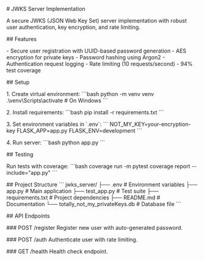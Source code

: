 \# JWKS Server Implementation

A secure JWKS (JSON Web Key Set) server implementation with robust user
authentication, key encryption, and rate limiting.

\## Features

\- Secure user registration with UUID-based password generation - AES
encryption for private keys - Password hashing using Argon2 -
Authentication request logging - Rate limiting (10 requests/second) -
94% test coverage

\## Setup

1\. Create virtual environment: \`\`\`bash python -m venv venv
.\\venv\\Scripts\\activate \# On Windows \`\`\`

2\. Install requirements: \`\`\`bash pip install -r requirements.txt
\`\`\`

3\. Set environment variables in \`.env\`: \`\`\`
NOT_MY_KEY=your-encryption-key FLASK_APP=app.py FLASK_ENV=development
\`\`\`

4\. Run server: \`\`\`bash python app.py \`\`\`

\## Testing

Run tests with coverage: \`\`\`bash coverage run -m pytest coverage
report \--include=\"app.py\" \`\`\`

\## Project Structure \`\`\` jwks_server/ ├── .env \# Environment
variables ├── app.py \# Main application ├── test_app.py \# Test suite
├── requirements.txt \# Project dependencies ├── README.md \#
Documentation └── totally_not_my_privateKeys.db \# Database file \`\`\`

\## API Endpoints

\### POST /register Register new user with auto-generated password.

\### POST /auth Authenticate user with rate limiting.

\### GET /health Health check endpoint.
